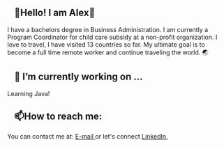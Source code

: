 <h2 dir="auto"><a id="user-content--how-to-reach-me-" class="anchor" aria-hidden="true" href="#-how-to-reach-me-"><svg class="octicon octicon-link" viewBox="0 0 16 16" version="1.1" width="16" height="16" aria-hidden="true"></a>🌻Hello! I am Alex🌻  </h2>

I have a bachelors degree in Business Administration. I am currently a Program Coordinator for child care subsidy at a non-profit organization.
I love to travel, I have visited 13 countries so far.
My ultimate goal is to become a full time remote worker and continue traveling the world. 🌏


 <h2 dir="auto"><a id="user-content-im-currently-working-on-" class="anchor" aria-hidden="true" href="#im-currently-working-on-"><svg class="octicon octicon-link" viewBox="0 0 16 16" version="1.1" width="16" height="16" aria-hidden="true"></a>🔭 I’m currently working on ...</h2>
Learning Java!

<h2 dir="auto"><a id="user-content--how-to-reach-me-" class="anchor" aria-hidden="true" href="#-how-to-reach-me-"><svg class="octicon octicon-link" viewBox="0 0 16 16" version="1.1" width="16" height="16" aria-hidden="true"></a>📫How to reach me: </h2>
 <p dir="auto">You can contact me at: <a href="mailto:alejanbravo@outlook.com"> E-mail </a> or <a> let's connect </a>  <a href="www.linkedin.com/in/alejandra-bravo-4b035816/" rel="nofollow">LinkedIn</a>, 

